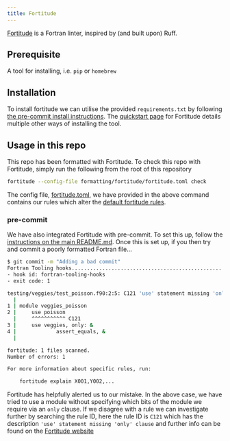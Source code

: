 ```yaml
---
title: Fortitude
---
```


<!-- Doxygen config
@page fortitude Fortitude
@ingroup formatting
-->

[Fortitude](https://fortitude.readthedocs.io/en/stable/) is a Fortran linter, inspired by (and built upon) Ruff.

## Prerequisite

A tool for installing, i.e. `pip` or `homebrew`

## Installation

To install fortitude we can utilise the provided `requirements.txt` by following [the pre-commit install instructions](../../README.md#pre-commit).
The [quickstart page](https://fortitude.readthedocs.io/en/stable/#quickstart) for Fortitude details multiple other ways of installing the tool.

## Usage in this repo

This repo has been formatted with Fortitude. To check this repo with Fortitude, simply run the following from the root of this repository

```sh
fortitude --config-file formatting/fortitude/fortitude.toml check
```

The config file, [fortitude.toml](./fortitude.toml), we have provided in the above command contains our rules which alter the 
[default fortitude rules](https://fortitude.readthedocs.io/en/stable/rules/). 



### pre-commit

We have also integrated Fortitude with pre-commit. To set this up, follow the [instructions on the main README.md](../../README.md#pre-commit).
Once this is set up, if you then try and commit a poorly formatted Fortran file...

```sh
$ git commit -m "Adding a bad commit"       
Fortran Tooling hooks....................................................Failed
- hook id: fortran-tooling-hooks
- exit code: 1

testing/veggies/test_poisson.f90:2:5: C121 'use' statement missing 'only' clause
  |
1 | module veggies_poisson
2 |     use poisson
  |     ^^^^^^^^^^^ C121
3 |     use veggies, only: &
4 |             assert_equals, &
  |

fortitude: 1 files scanned.
Number of errors: 1

For more information about specific rules, run:

    fortitude explain X001,Y002,...
```

Fortitude has helpfully alerted us to our mistake. In the above case, we have tried to use a module without specifying which bits of
the module we require via an `only` clause. If we disagree with a rule we can investigate further by searching the rule ID, here the
rule ID is `C121` which has the description `'use' statement missing 'only' clause` and further info can be found on the
[Fortitude website](https://fortitude.readthedocs.io/en/stable/rules/use-all/)  
